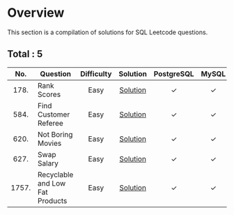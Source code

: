 # Overview

This section is a compilation of solutions for SQL Leetcode questions.


## Total : 5


| No. | Question | Difficulty | Solution | PostgreSQL | MySQL | Oracle |
|:---:|----------|:----------:|:--------:|:----------:|:-----:|:------:|
| 178. | Rank Scores | Easy | [Solution](https://github.com/ezryn-zaharoff/leetcode-solutions/blob/master/sql/Q0178.md) | ✓ | ✓ | ✓ |
| 584. | Find Customer Referee | Easy | [Solution](https://github.com/ezryn-zaharoff/leetcode-solutions/blob/master/sql/Q0584.md) | ✓ | ✓ | ✓ |
| 620. | Not Boring Movies | Easy | [Solution](https://github.com/ezryn-zaharoff/leetcode-solutions/blob/master/sql/Q0620.md) | ✓ | ✓ | ✓ |
| 627. | Swap Salary | Easy | [Solution](https://github.com/ezryn-zaharoff/leetcode-solutions/blob/master/sql/Q0627.md) | ✓ | ✓ | ✓ |
| 1757. | Recyclable and Low Fat Products | Easy | [Solution](https://github.com/ezryn-zaharoff/leetcode-solutions/blob/master/sql/Q1757.md) | ✓ | ✓ | ✓ |